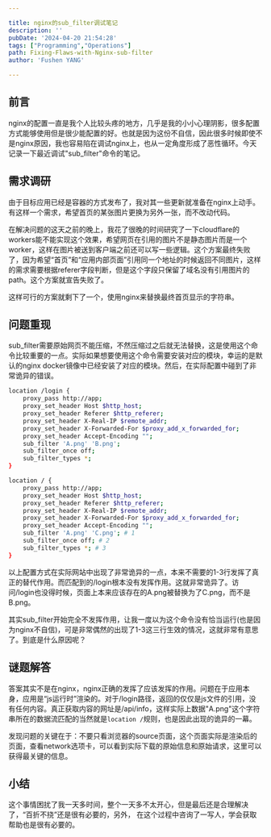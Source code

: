 ```yaml
---

title: nginx的sub_filter调试笔记
description: ''
pubDate: '2024-04-20 21:54:28'
tags: ["Programming","Operations"]
path: Fixing-Flaws-with-Nginx-sub-filter
author: 'Fushen YANG'

---
```


## 前言

nginx的配置一直是我个人比较头疼的地方，几乎是我的小小心理阴影，很多配置方式能够使用但是很少能配置的好。也就是因为这份不自信，因此很多时候即使不是nginx原因，我也容易陷在调试nginx上，也从一定角度形成了恶性循环。今天记录一下最近调试"sub_filter"命令的笔记。

## 需求调研

由于目标应用已经是容器的方式发布了，我对其一些更新就准备在nginx上动手。有这样一个需求，希望首页的某张图片更换为另外一张，而不改动代码。

在解决问题的这天之前的晚上，我花了很晚的时间研究了一下cloudflare的workers能不能实现这个效果，希望网页在引用的图片不是静态图片而是一个worker，这样在图片被送到客户端之前还可以写一些逻辑。这个方案最终失败了，因为希望“首页”和“应用内部页面”引用同一个地址的时候返回不同图片，这样的需求需要根据referer字段判断，但是这个字段只保留了域名没有引用图片的path。这个方案就宣告失败了。

这样可行的方案就剩下了一个，使用nginx来替换最终首页显示的字符串。

## 问题重现

sub_filter需要原始网页不能压缩，不然压缩过之后就无法替换，这是使用这个命令比较重要的一点。实际如果想要使用这个命令需要安装对应的模块，幸运的是默认的nginx docker镜像中已经安装了对应的模块。然后，在实际配置中碰到了非常诡异的错误。

``` bash
location /login {
    proxy_pass http://app;
    proxy_set_header Host $http_host;
    proxy_set_header Referer $http_referer;
    proxy_set_header X-Real-IP $remote_addr;
    proxy_set_header X-Forwarded-For $proxy_add_x_forwarded_for;
    proxy_set_header Accept-Encoding "";
    sub_filter 'A.png' 'B.png';
    sub_filter_once off;
    sub_filter_types *;
}

location / {
    proxy_pass http://app;
    proxy_set_header Host $http_host;
    proxy_set_header Referer $http_referer;
    proxy_set_header X-Real-IP $remote_addr;
    proxy_set_header X-Forwarded-For $proxy_add_x_forwarded_for;
    proxy_set_header Accept-Encoding "";
    sub_filter 'A.png' 'C.png'; # 1
    sub_filter_once off; # 2
    sub_filter_types *; # 3
}
```

以上配置方式在实际网站中出现了非常诡异的一点，本来不需要的1-3行发挥了真正的替代作用。而匹配到的/login根本没有发挥作用。这就非常诡异了。访问/login也没得时候，页面上本来应该存在的A.png被替换为了C.png，而不是B.png。

其实sub_filter开始完全不发挥作用，让我一度以为这个命令没有恰当运行(也是因为nginx不自信)，可是非常偶然的出现了1-3这三行生效的情况，这就非常有意思了。到底是什么原因呢？

## 谜题解答

答案其实不是在nginx，nginx正确的发挥了应该发挥的作用。问题在于应用本身，应用是“js运行时”渲染的。对于/login路径，返回的仅仅是js文件的引用，没有任何内容。真正获取内容的网址是/api/info，这样实际上数据"A.png"这个字符串所在的数据流匹配的当然就是`location /`规则，也是因此出现的诡异的一幕。

发现问题的关键在于：不要只看浏览器的source页面，这个页面实际是渲染后的页面，查看network选项卡，可以看到实际下载的原始信息和原始请求，这里可以获得最关键的信息。

## 小结

这个事情困扰了我一天多时间，整个一天多不太开心，但是最后还是合理解决了，“百折不挠”还是很有必要的，另外， 在这个过程中咨询了一写人，学会获取帮助也是很有必要的。
